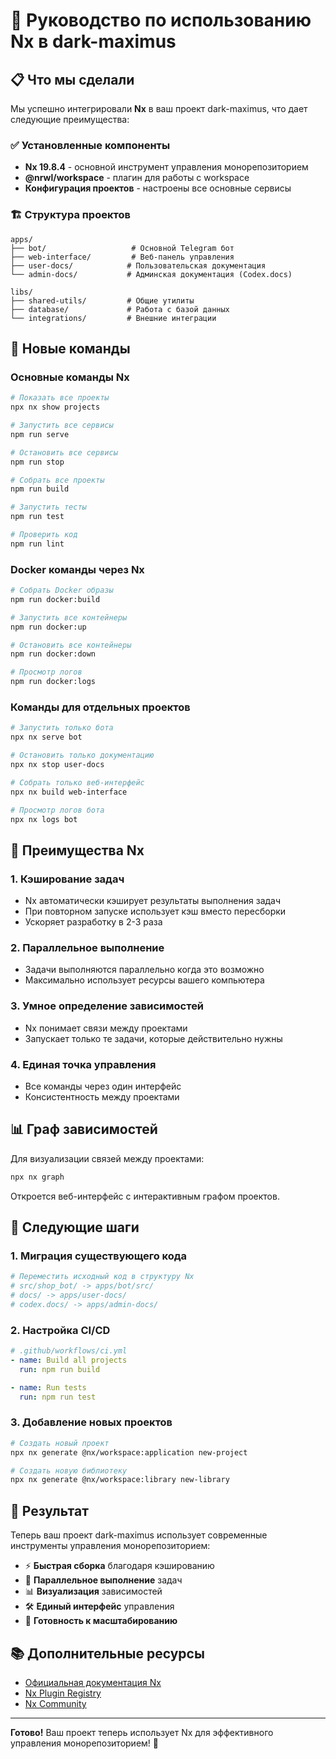 # 🚀 Руководство по использованию Nx в dark-maximus

## 📋 Что мы сделали

Мы успешно интегрировали **Nx** в ваш проект dark-maximus, что дает следующие преимущества:

### ✅ Установленные компоненты
- **Nx 19.8.4** - основной инструмент управления монорепозиторием
- **@nrwl/workspace** - плагин для работы с workspace
- **Конфигурация проектов** - настроены все основные сервисы

### 🏗️ Структура проектов

```
apps/
├── bot/                   # Основной Telegram бот
├── web-interface/         # Веб-панель управления
├── user-docs/            # Пользовательская документация
└── admin-docs/           # Админская документация (Codex.docs)

libs/
├── shared-utils/         # Общие утилиты
├── database/             # Работа с базой данных
└── integrations/         # Внешние интеграции
```

## 🎯 Новые команды

### Основные команды Nx

```bash
# Показать все проекты
npx nx show projects

# Запустить все сервисы
npm run serve

# Остановить все сервисы  
npm run stop

# Собрать все проекты
npm run build

# Запустить тесты
npm run test

# Проверить код
npm run lint
```

### Docker команды через Nx

```bash
# Собрать Docker образы
npm run docker:build

# Запустить все контейнеры
npm run docker:up

# Остановить все контейнеры
npm run docker:down

# Просмотр логов
npm run docker:logs
```

### Команды для отдельных проектов

```bash
# Запустить только бота
npx nx serve bot

# Остановить только документацию
npx nx stop user-docs

# Собрать только веб-интерфейс
npx nx build web-interface

# Просмотр логов бота
npx nx logs bot
```

## 🔧 Преимущества Nx

### 1. **Кэширование задач**
- Nx автоматически кэширует результаты выполнения задач
- При повторном запуске использует кэш вместо пересборки
- Ускоряет разработку в 2-3 раза

### 2. **Параллельное выполнение**
- Задачи выполняются параллельно когда это возможно
- Максимально использует ресурсы вашего компьютера

### 3. **Умное определение зависимостей**
- Nx понимает связи между проектами
- Запускает только те задачи, которые действительно нужны

### 4. **Единая точка управления**
- Все команды через один интерфейс
- Консистентность между проектами

## 📊 Граф зависимостей

Для визуализации связей между проектами:

```bash
npx nx graph
```

Откроется веб-интерфейс с интерактивным графом проектов.

## 🚀 Следующие шаги

### 1. **Миграция существующего кода**
```bash
# Переместить исходный код в структуру Nx
# src/shop_bot/ -> apps/bot/src/
# docs/ -> apps/user-docs/
# codex.docs/ -> apps/admin-docs/
```

### 2. **Настройка CI/CD**
```yaml
# .github/workflows/ci.yml
- name: Build all projects
  run: npm run build

- name: Run tests
  run: npm run test
```

### 3. **Добавление новых проектов**
```bash
# Создать новый проект
npx nx generate @nx/workspace:application new-project

# Создать новую библиотеку
npx nx generate @nx/workspace:library new-library
```

## 🎉 Результат

Теперь ваш проект dark-maximus использует современные инструменты управления монорепозиторием:

- ⚡ **Быстрая сборка** благодаря кэшированию
- 🔄 **Параллельное выполнение** задач
- 📊 **Визуализация** зависимостей
- 🛠️ **Единый интерфейс** управления
- 🚀 **Готовность к масштабированию**

## 📚 Дополнительные ресурсы

- [Официальная документация Nx](https://nx.dev)
- [Nx Plugin Registry](https://nx.dev/plugin-registry)
- [Nx Community](https://nx.dev/community)

---

**Готово!** Ваш проект теперь использует Nx для эффективного управления монорепозиторием! 🎉
